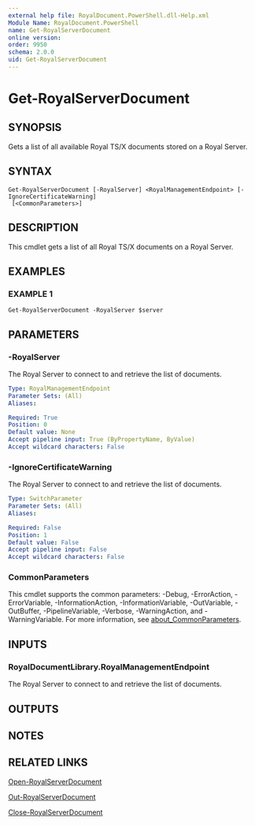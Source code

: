 ```yaml
---
external help file: RoyalDocument.PowerShell.dll-Help.xml
Module Name: RoyalDocument.PowerShell
name: Get-RoyalServerDocument
online version:
order: 9950
schema: 2.0.0
uid: Get-RoyalServerDocument
---
```


# Get-RoyalServerDocument

## SYNOPSIS
Gets a list of all available Royal TS/X documents stored on a Royal Server.

## SYNTAX

```
Get-RoyalServerDocument [-RoyalServer] <RoyalManagementEndpoint> [-IgnoreCertificateWarning]
 [<CommonParameters>]
```

## DESCRIPTION
This cmdlet gets a list of all Royal TS/X documents on a Royal Server.

## EXAMPLES

### EXAMPLE 1
```
Get-RoyalServerDocument -RoyalServer $server
```

## PARAMETERS

### -RoyalServer
The Royal Server to connect to and retrieve the list of documents.

```yaml
Type: RoyalManagementEndpoint
Parameter Sets: (All)
Aliases:

Required: True
Position: 0
Default value: None
Accept pipeline input: True (ByPropertyName, ByValue)
Accept wildcard characters: False
```

### -IgnoreCertificateWarning
The Royal Server to connect to and retrieve the list of documents.

```yaml
Type: SwitchParameter
Parameter Sets: (All)
Aliases:

Required: False
Position: 1
Default value: False
Accept pipeline input: False
Accept wildcard characters: False
```

### CommonParameters
This cmdlet supports the common parameters: -Debug, -ErrorAction, -ErrorVariable, -InformationAction, -InformationVariable, -OutVariable, -OutBuffer, -PipelineVariable, -Verbose, -WarningAction, and -WarningVariable. For more information, see [about_CommonParameters](http://go.microsoft.com/fwlink/?LinkID=113216).

## INPUTS

### RoyalDocumentLibrary.RoyalManagementEndpoint
The Royal Server to connect to and retrieve the list of documents.

## OUTPUTS

## NOTES

## RELATED LINKS

[Open-RoyalServerDocument]()

[Out-RoyalServerDocument]()

[Close-RoyalServerDocument]()

